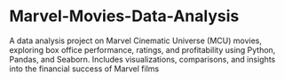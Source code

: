 # Marvel-Movies-Data-Analysis
A data analysis project on Marvel Cinematic Universe (MCU) movies, exploring box office performance, ratings, and profitability using Python, Pandas, and Seaborn. Includes visualizations, comparisons, and insights into the financial success of Marvel films
